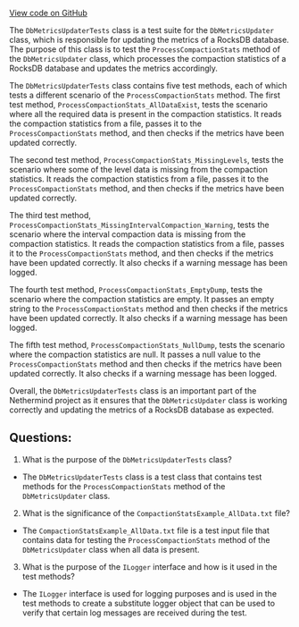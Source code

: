 [View code on GitHub](https://github.com/NethermindEth/nethermind/src/Nethermind/Nethermind.Db.Test/DbMetricsUpdaterTests.cs)

The `DbMetricsUpdaterTests` class is a test suite for the `DbMetricsUpdater` class, which is responsible for updating the metrics of a RocksDB database. The purpose of this class is to test the `ProcessCompactionStats` method of the `DbMetricsUpdater` class, which processes the compaction statistics of a RocksDB database and updates the metrics accordingly.

The `DbMetricsUpdaterTests` class contains five test methods, each of which tests a different scenario of the `ProcessCompactionStats` method. The first test method, `ProcessCompactionStats_AllDataExist`, tests the scenario where all the required data is present in the compaction statistics. It reads the compaction statistics from a file, passes it to the `ProcessCompactionStats` method, and then checks if the metrics have been updated correctly.

The second test method, `ProcessCompactionStats_MissingLevels`, tests the scenario where some of the level data is missing from the compaction statistics. It reads the compaction statistics from a file, passes it to the `ProcessCompactionStats` method, and then checks if the metrics have been updated correctly.

The third test method, `ProcessCompactionStats_MissingIntervalCompaction_Warning`, tests the scenario where the interval compaction data is missing from the compaction statistics. It reads the compaction statistics from a file, passes it to the `ProcessCompactionStats` method, and then checks if the metrics have been updated correctly. It also checks if a warning message has been logged.

The fourth test method, `ProcessCompactionStats_EmptyDump`, tests the scenario where the compaction statistics are empty. It passes an empty string to the `ProcessCompactionStats` method and then checks if the metrics have been updated correctly. It also checks if a warning message has been logged.

The fifth test method, `ProcessCompactionStats_NullDump`, tests the scenario where the compaction statistics are null. It passes a null value to the `ProcessCompactionStats` method and then checks if the metrics have been updated correctly. It also checks if a warning message has been logged.

Overall, the `DbMetricsUpdaterTests` class is an important part of the Nethermind project as it ensures that the `DbMetricsUpdater` class is working correctly and updating the metrics of a RocksDB database as expected.
## Questions: 
 1. What is the purpose of the `DbMetricsUpdaterTests` class?
- The `DbMetricsUpdaterTests` class is a test class that contains test methods for the `ProcessCompactionStats` method of the `DbMetricsUpdater` class.

2. What is the significance of the `CompactionStatsExample_AllData.txt` file?
- The `CompactionStatsExample_AllData.txt` file is a test input file that contains data for testing the `ProcessCompactionStats` method of the `DbMetricsUpdater` class when all data is present.

3. What is the purpose of the `ILogger` interface and how is it used in the test methods?
- The `ILogger` interface is used for logging purposes and is used in the test methods to create a substitute logger object that can be used to verify that certain log messages are received during the test.